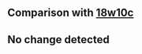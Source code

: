 ## Comparison with [18w10c](https://github.com/PixiGeko/Minecraft-generated-data/tree/18w10c)



## No change detected